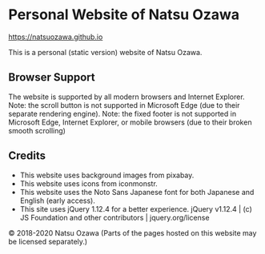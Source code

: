 # Personal Website of Natsu Ozawa
https://natsuozawa.github.io

This is a personal (static version) website of Natsu Ozawa.

## Browser Support
The website is supported by all modern browsers and Internet Explorer.
Note: the scroll button is not supported in Microsoft Edge (due to their separate rendering engine).
Note: the fixed footer is not supported in Microsoft Edge, Internet Explorer, or mobile browsers (due to their broken smooth scrolling)

## Credits
* This website uses background images from pixabay.
* This website uses icons from iconmonstr.
* This website uses the Noto Sans Japanese font for both Japanese and English (early access).
* This site uses jQuery 1.12.4 for a better experience.
jQuery v1.12.4 | (c) JS Foundation and other contributors | jquery.org/license

© 2018-2020 Natsu Ozawa
(Parts of the pages hosted on this website may be licensed separately.)
